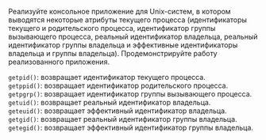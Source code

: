 Реализуйте консольное приложение для Unix-систем, в котором выводятся некоторые
атрибуты текущего процесса (идентификаторы текущего и родительского процесса,
идентификатор группы вызывающего процесса, реальный идентификатор владельца,
реальный идентификатор группы владельца и эффективные идентификаторы владельца
и группы владельца). Продемонстрируйте работу реализованного приложения.

`getpid()`: возвращает идентификатор текущего процесса.  
`getppid()`: возвращает идентификатор родительского процесса.  
`getpgrp()`: возвращает идентификатор группы вызывающего процесса.  
`getuid()`: возвращает реальный идентификатор владельца.  
`geteuid()`: возвращает эффективный идентификатор владельца.  
`getgid()`: возвращает реальный идентификатор группы владельца.  
`getegid()`: возвращает эффективный идентификатор группы владельца.